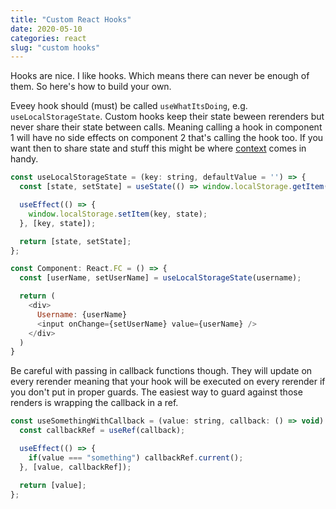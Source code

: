 ```yaml
---
title: "Custom React Hooks"
date: 2020-05-10
categories: react
slug: "custom hooks"
---
```


Hooks are nice. I like hooks. Which means there can never be enough of them. So here's how to build your own.

Eveey hook should (must) be called `useWhatItsDoing`, e.g. `useLocalStorageState`. Custom hooks keep their state beween rerenders but never share their state between calls. Meaning calling a hook in component 1 will have no side effects on component 2 that's calling the hook too. If you want then to share state and stuff this might be where [context](/article/context) comes in handy.

```js
const useLocalStorageState = (key: string, defaultValue = '') => {
  const [state, setState] = useState(() => window.localStorage.getItem(key) || defaultValue);

  useEffect(() => {
    window.localStorage.setItem(key, state);
  }, [key, state]);

  return [state, setState];
};

const Component: React.FC = () => {
  const [userName, setUserName] = useLocalStorageState(username);

  return (
    <div>
      Username: {userName}
      <input onChange={setUserName} value={userName} />
    </div>
  )
}
```

Be careful with passing in callback functions though. They will update on every rerender meaning that your hook will be executed on every rerender if you don't put in proper guards. The easiest way to guard against those renders is wrapping the callback in a ref.

```js
const useSomethingWithCallback = (value: string, callback: () => void) => {
  const callbackRef = useRef(callback);

  useEffect(() => {
    if(value === "something") callbackRef.current();
  }, [value, callbackRef]);

  return [value];
};
